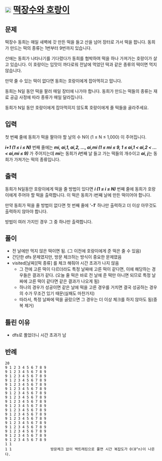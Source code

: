 # <img src="https://d2gd6pc034wcta.cloudfront.net/tier/11.svg" class="solvedac-tier" width = 20> [떡장수와 호랑이](https://www.acmicpc.net/problem/16432)

## 문제
떡장수 동희는 매일 새벽에 갓 만든 떡을 들고 산을 넘어 장터로 가서 떡을 팝니다. 동희가 만드는 떡의 종류는 1번부터 9번까지 있습니다.

산에는 동희가 나타나기를 기다렸다가 동희를 협박하여 떡을 하나 가져가는 호랑이가 살고 있습니다. 이 호랑이는 입맛이 까다로워 전날에 먹었던 떡과 같은 종류의 떡이면 먹지 않습니다. 

만약 줄 수 있는 떡이 없다면 동희는 호랑이에게 잡아먹히고 맙니다.

동희는 N일 동안 떡을 팔러 매일 장터에 나가야 합니다. 동희가 만드는 떡들의 종류는 재료 공급 사정에 따라 종류가 매일 달라집니다. 

동희가 N일 동안 호랑이에게 잡아먹히지 않도록 호랑이에게 줄 떡들을 골라주세요.

## 입력
첫 번째 줄에 동희가 떡을 팔아야 할 날의 수 N이 (1 ≤ N ≤ 1,000) 이 주어집니다.

***i+1 (1 ≤ i ≤ N)*** 번째 줄에는 ***mi, ai,1, ai,2, ..., ai,mi (1 ≤ mi ≤ 9, 1 ≤ ai,1 < ai,2 < ... < ai,mi ≤ 9)*** 가 주어지는데 ***mi***는 동희가 ***i***번째 날 들고 가는 
떡들의 개수이고 ***ai, j***는 동희가 가져가는 떡의 종류입니다.

## 출력
동희가 N일동안 호랑이에게 떡을 줄 방법이 있다면 ***i (1 ≤ i ≤ N)*** 번째 줄에 동희가 호랑이에게 주어야 할 떡을 출력합니다. 이 떡은 동희가 i번째 날에 만든 떡이어야 합니다.

만약 동희가 떡을 줄 방법이 없다면 첫 번째 줄에 '***-1***' 하나만 출력하고 더 이상 아무것도 출력하지 않아야 합니다. 

방법이 여러 가지인 경우 그 중 하나만 출력합니다.

## 풀이
 - 전 날에만 먹지 않은 떡이면 됨. (그 이전에 호랑이에게 준 떡은 줄 수 있음)
 - 간단한 dfs 문제였지만, 방문 체크하는 방식이 중요한 문제였음
 - visited[날짜][떡 종류] 를 체크 해줘야 시간 초과가 나지 않음
   - 그 전에 고른 떡이 다르더라도 특정 날짜에 고른 떡이 같다면, 이에 해당하는 경우들은 결과가 같다. (오늘 줄 떡은 바로 전 날에 준 떡만 아니면 되므로 특정 날짜에 고른 떡이 같다면 같은 결과가 나오게 됨)
   - 하나의 경우가 성공이면 같은 날에 떡을 고른 경우를 거치면 결국 성공하는 경우의 수가 무조건 있기 때문(실패도 마찬가지)
   - 따라서, 특정 날짜에 떡을 골랐으면 그 경우는 더 이상 체크를 하지 않아도 됨(중복 제거)

## 틀린 이유
 - dfs로 풀었더니 시간 초과가 남

## 반례
```
20
9 1 2 3 4 5 6 7 8 9
9 1 2 3 4 5 6 7 8 9
9 1 2 3 4 5 6 7 8 9
9 1 2 3 4 5 6 7 8 9
9 1 2 3 4 5 6 7 8 9
9 1 2 3 4 5 6 7 8 9
9 1 2 3 4 5 6 7 8 9
9 1 2 3 4 5 6 7 8 9
9 1 2 3 4 5 6 7 8 9
9 1 2 3 4 5 6 7 8 9
9 1 2 3 4 5 6 7 8 9
9 1 2 3 4 5 6 7 8 9
9 1 2 3 4 5 6 7 8 9
9 1 2 3 4 5 6 7 8 9
9 1 2 3 4 5 6 7 8 9
9 1 2 3 4 5 6 7 8 9
9 1 2 3 4 5 6 7 8 9
9 1 2 3 4 5 6 7 8 9
1 1
1 1                  방문체크 없이 백트래킹으로 풀면 시간 복잡도가 O(8^n)이 나온다.
```
